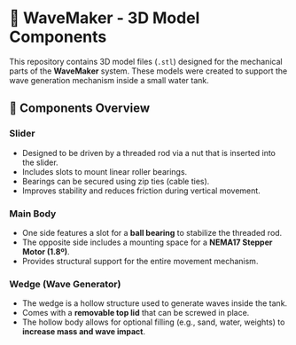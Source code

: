 # 📐 WaveMaker - 3D Model Components

This repository contains 3D model files (`.stl`) designed for the mechanical parts of the **WaveMaker** system. These models were created to support the wave generation mechanism inside a small water tank.

## 🔩 Components Overview

### Slider

- Designed to be driven by a threaded rod via a nut that is inserted into the slider.
- Includes slots to mount linear roller bearings.
- Bearings can be secured using zip ties (cable ties).
- Improves stability and reduces friction during vertical movement.

### Main Body

- One side features a slot for a **ball bearing** to stabilize the threaded rod.
- The opposite side includes a mounting space for a **NEMA17 Stepper Motor (1.8º)**.
- Provides structural support for the entire movement mechanism.

### Wedge (Wave Generator)

- The wedge is a hollow structure used to generate waves inside the tank.
- Comes with a **removable top lid** that can be screwed in place.
- The hollow body allows for optional filling (e.g., sand, water, weights) to **increase mass and wave impact**.
